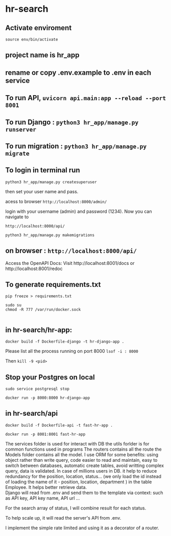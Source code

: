 # hr-search

## Activate enviroment  

`source env/bin/activate`

## project name is hr_app

## rename or copy .env.example to .env in each service

## To run API, `uvicorn api.main:app --reload --port 8001`

## To run Django : `python3 hr_app/manage.py runserver`

## To run migration : `python3 hr_app/manage.py migrate`

## To login in terminal run 

`python3 hr_app/manage.py createsuperuser`

then set your user name and pass. 

acess to browser `http://localhost:8000/admin/`

login with your username (admin) and password (1234). Now you can navigate to 

`http://localhost:8000/api/`

`python3 hr_app/manage.py makemigrations`

## on browser : `http://localhost:8000/api/`

Access the OpenAPI Docs: Visit http://localhost:8001/docs or http://localhost:8001/redoc

## To generate requirements.txt 

`pip freeze > requirements.txt`

```
sudo su
chmod -R 777 /var/run/docker.sock
 
```

## in hr-search/hr-app: 

`docker build -f Dockerfile-django -t hr-django-app .`

Please list all the process running on port 8000 `lsof -i : 8000`

Then `kill -9 <pid>`

## Stop your Postgres on local  

`sudo service postgresql stop`

`docker run -p 8000:8000 hr-django-app`

## in hr-search/api

`docker build -f Dockerfile-api -t fast-hr-app .`


`docker run -p 8001:8001 fast-hr-app`

The services folder is used for interact with DB
the utils forlder is for common functions used in programs
The routers contains all the route
the Models folder contains all the model. I use ORM for some benefits: using object rather than write query, code easier to read and maintain, easy to switch between databases, automatic create tables, avoid writting complex query, data is validated.  In case of millions users in DB. it help to reduce redundancy for the position, location, status... (we only load the id instead of loading the name of it - position, location, department ) in the table Employee. It helps better retrieve data.  
Django will read from .env and send them to the template via context: such as API key, API key name, API url ... 

For the search array of status, I will combine result for each status. 

To help scale up, it will read the server's API from .env. 

I implement the simple rate limited and using it as a decorator of a router. 